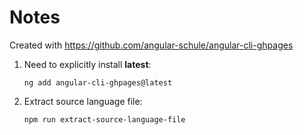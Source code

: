 # Notes

Created with https://github.com/angular-schule/angular-cli-ghpages

1. Need to explicitly install **latest**:

   ```
   ng add angular-cli-ghpages@latest
   ```

2. Extract source language file:

   ```
   npm run extract-source-language-file
   ```
